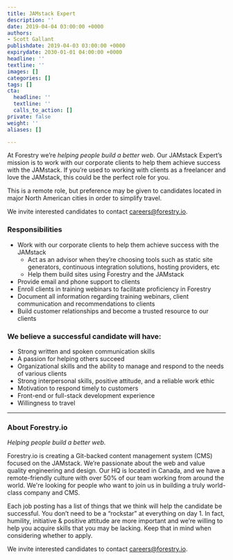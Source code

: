 ```yaml
---
title: JAMstack Expert
description: ''
date: 2019-04-04 03:00:00 +0000
authors:
- Scott Gallant
publishdate: 2019-04-03 03:00:00 +0000
expirydate: 2030-01-01 04:00:00 +0000
headline: ''
textline: ''
images: []
categories: []
tags: []
cta:
  headline: ''
  textline: ''
  calls_to_action: []
private: false
weight: ''
aliases: []

---
```

At Forestry we’re _helping people build a better web_. Our JAMstack Expert’s mission is to work with our corporate clients to help them achieve success with the JAMstack. If you’re used to working with clients as a freelancer and love the JAMstack, this could be the perfect role for you.

This is a remote role, but preference may be given to candidates located in major North American cities in order to simplify travel.

We invite interested candidates to contact [careers@forestry.io](mailto:careers@forestry.io).

### Responsibilities

* Work with our corporate clients to help them achieve success with the JAMstack
  * Act as an advisor when they’re choosing tools such as static site generators, continuous integration solutions, hosting providers, etc
  * Help them build sites using Forestry and the JAMstack
* Provide email and phone support to clients
* Enroll clients in training webinars to facilitate proficiency in Forestry
* Document all information regarding training webinars, client communication and recommendations to clients
* Build customer relationships and become a trusted resource to our clients

### We believe a successful candidate will have:

* Strong written and spoken communication skills
* A passion for helping others succeed
* Organizational skills and the ability to manage and respond to the needs of various clients
* Strong interpersonal skills, positive attitude, and a reliable work ethic
* Motivation to respond timely to customers
* Front-end or full-stack development experience
* Willingness to travel

***

### About Forestry.io

_Helping people build a better web._

Forestry.io is creating a Git-backed content management system (CMS) focused on the JAMstack. We’re passionate about the web and value quality engineering and design. Our HQ is located in Canada, and we have a remote-friendly culture with over 50% of our team working from around the world. We're looking for people who want to join us in building a truly world-class company and CMS.

Each job posting has a list of things that we think will help the candidate be successful. You don’t need to be a “rockstar” at everything on day 1. In fact, humility, initiative & positive attitude are more important and we’re willing to help you acquire skills that you may be lacking. Keep that in mind when considering whether to apply.

We invite interested candidates to contact [careers@forestry.io](mailto:careers@forestry.io).